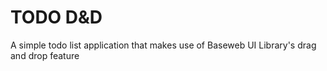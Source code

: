# TODO D&D

A simple todo list application that makes use of Baseweb UI Library's drag and drop feature
